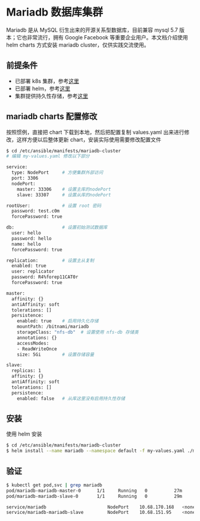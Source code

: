 # Mariadb 数据库集群

Mariadb 是从 MySQL 衍生出来的开源关系型数据库，目前兼容 mysql 5.7 版本；它也非常流行，拥有 Google Facebook 等重要企业用户。本文档介绍使用 helm charts 方式安装 mariadb cluster，仅供实践交流使用。

## 前提条件

- 已部署 k8s 集群，参考[这里](../setup/quickStart.md)
- 已部署 helm，参考[这里](../guide/helm.md)
- 集群提供持久性存储，参考[这里](../setup/08-cluster-storage.md)


## mariadb charts 配置修改

按照惯例，直接把 chart 下载到本地，然后把配置复制 values.yaml 出来进行修改，这样方便以后整体更新 chart，安装实际使用需要修改配置文件

``` bash
$ cd /etc/ansible/manifests/mariadb-cluster
# 编辑 my-values.yaml 修改以下部分

service:
  type: NodePort     # 方便集群外部访问
  port: 3306
  nodePort:
    master: 33306    # 设置主库的nodePort
    slave: 33307     # 设置从库的nodePort

rootUser:            # 设置 root 密码
  password: test.c0m
  forcePassword: true

db:                  # 设置初始测试数据库
  user: hello
  password: hello
  name: hello
  forcePassword: true

replication:         # 设置主从复制
  enabled: true
  user: replicator
  password: R4%forep11CAT0r
  forcePassword: true

master:
  affinity: {}
  antiAffinity: soft
  tolerations: []
  persistence:
    enabled: true    # 启用持久化存储
    mountPath: /bitnami/mariadb
    storageClass: "nfs-db"  # 设置使用 nfs-db 存储类
    annotations: {}
    accessModes:
    - ReadWriteOnce
    size: 5Gi        # 设置存储容量

slave:
  replicas: 1
  affinity: {}
  antiAffinity: soft
  tolerations: []
  persistence:
    enabled: false   # 从库这里没有启用持久性存储
```

## 安装

使用 helm 安装

``` bash
$ cd /etc/ansible/manifests/mariadb-cluster
$ helm install --name mariadb --namespace default -f my-values.yaml ./mariadb
```

## 验证

``` bash
$ kubectl get pod,svc | grep mariadb
pod/mariadb-mariadb-master-0      1/1     Running   0          27m
pod/mariadb-mariadb-slave-0       1/1     Running   0          29m

service/mariadb                       NodePort    10.68.170.168   <none>        3306:33306/TCP       29m
service/mariadb-mariadb-slave         NodePort    10.68.151.95    <none>        3306:33307/TCP       29m
```

